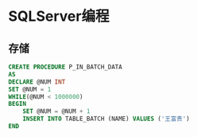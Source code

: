 # SQLServer编程
## 存储
```sql
CREATE PROCEDURE P_IN_BATCH_DATA
AS
DECLARE @NUM INT
SET @NUM = 1
WHILE(@NUM < 1000000)
BEGIN 
	SET @NUM = @NUM + 1
	INSERT INTO TABLE_BATCH (NAME) VALUES ('王富贵')
END
```

